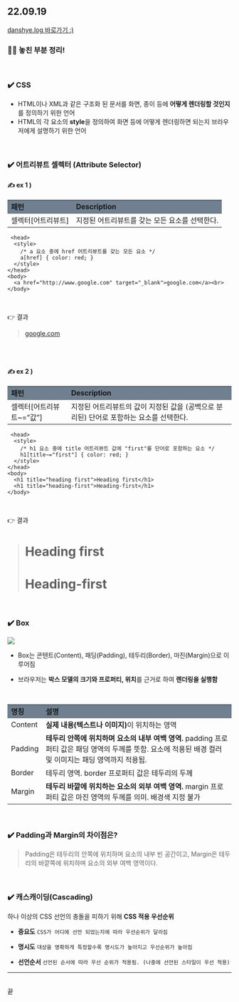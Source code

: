 <h2>22.09.19</h2>
<a href="https://velog.io/@leedahye2001/CSS%EC%97%90-%EB%8C%80%ED%95%B4-%EB%AA%B0%EB%9E%90%EB%8D%98-%EB%82%B4%EC%9A%A9-%EC%A0%95%EB%A6%AC">danshye.log 바로가기 :)</a>
<br>
<h3>🙋‍♀️ 놓친 부분 정리!</h3>
<br>



### ✔️ CSS
- HTML이나 XML과 같은 구조화 된 문서를 화면, 종이 등에 **어떻게 렌더링할 것인지**를 정의하기 위한 언어
- HTML의 각 요소의 **style**을 정의하여 화면 등에 어떻게 렌더링하면 되는지 브라우저에게 설명하기 위한 언어

<br>

### ✔️ 어트리뷰트 셀렉터 (Attribute Selector)


#### ✍ ex 1 )

<table> 
  <td style="background-color:slategrey;"><b>패턴
  	<td style="background-color:slategrey"><b>Description</td>
     <tr>
   		<td>셀렉터[어트리뷰트]
  		</td>
        <td>지정된 어트리뷰트를 갖는 모든 요소를 선택한다.
  		</td>
     </tr>
  </td>
</table>

```
 <head>
  <style>
    /* a 요소 중에 href 어트리뷰트를 갖는 모든 요소 */
    a[href] { color: red; }
  </style>
</head>
<body>
  <a href="http://www.google.com" target="_blank">google.com</a><br>
</body>
```
   
<br> 

👉 결과


> <a href="http://www.google.com" target="_blank">google.com</a><br>

<br>

<br>

#### ✍ ex 2 )

<table> 
  <td style="background-color:slategrey"><b>패턴
  	<td style="background-color:slategrey"><b>Description</td>
     <tr>
   		<td>셀렉터[어트리뷰트~=”값”]
  		</td>
        <td>지정된 어트리뷰트의 값이 지정된 값을 (공백으로 분리된) 단어로 포함하는 요소를 선택한다.
  		</td>
     </tr>
  </td>
</table>

```　
 <head>
  <style>
    /* h1 요소 중에 title 어트리뷰트 값에 "first"를 단어로 포함하는 요소 */
    h1[title~="first"] { color: red; }
  </style>
</head>
<body>
  <h1 title="heading first">Heading first</h1>
  <h1 title="heading-first">Heading-first</h1>
</body>
```
   
<br> 

👉 결과

>  <h1 title="heading first">Heading first</h1>
>  <h1 title="heading-first">Heading-first</h1>


<br>

### ✔️ Box
![](https://velog.velcdn.com/images/leedahye2001/post/35b06fa0-c621-4908-b7d9-4128cce353da/image.png)

- Box는 콘텐트(Content), 패딩(Padding), 테두리(Border), 마진(Margin)으로 이루어짐

- 브라우저는 **박스 모델의 크기와 프로퍼티, 위치**를 근거로 하여 **렌더링을 실행함**
    
<br>
<table> 
  <td style="background-color:slategrey"><b>명칭
  	<td style="background-color:slategrey"><b>설명</td>
     <tr>
   		<td>Content
  		</td>
        <td><b>실제 내용(텍스트나 이미지)</b>이 위치하는 영역
  		</td>
     </tr>
  <tr>
   		<td>Padding
  		</td>
    <td><b>테두리 안쪽에 위치하며 요소의 내부 여백 영역. </b>padding 프로퍼티 값은 패딩 영역의 두께를 뜻함. 요소에 적용된 배경 컬러 및 이미지는 패딩 영역까지 적용됨.
  		</td>
     </tr>
  <tr>
   		<td>Border
  		</td>
        <td>테두리 영역. border 프로퍼티 값은 테두리의 두께
  		</td>
     </tr>
  <tr>
   		<td>Margin
  		</td>
        <td><b>테두리 바깥에 위치하는 요소의 외부 여백 영역.</b> margin 프로퍼티 값은 마진 영역의 두께를 의미. 배경색 지정 불가
  		</td>
     </tr>
  </td>
</table>
    
<br>

    
<h3> ✔️ Padding과 Margin의 차이점은?</h3>
    
>   Padding은 테두리의 안쪽에 위치하며 요소의 내부 빈 공간이고, Margin은 테두리의 바깥쪽에 위치하며 요소의 외부 여백 영역이다.
    
    
    
<br>

### ✔️ 캐스캐이딩(Cascading)

하나 이상의 CSS 선언의 충돌을 피하기 위해 **CSS 적용 우선순위**
    
- **중요도**
`CSS가 어디에 선언 되었는지에 따라 우선순위가 달라짐`
    
- **명시도**
`대상을 명확하게 특정할수록 명시도가 높아지고 우선순위가 높아짐`
    
- **선언순서**
`선언된 순서에 따라 우선 순위가 적용됨. (나중에 선언된 스타일이 우선 적용)`
    
<hr><br>
끝
